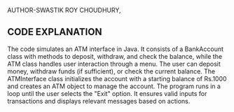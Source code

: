 AUTHOR-SWASTIK ROY CHOUDHURY,
## CODE EXPLANATION

The code simulates an ATM interface in Java. It consists of a BankAccount class with methods to deposit, withdraw, and check the balance, while the ATM class handles user interaction through a menu. The user can deposit money, withdraw funds (if sufficient), or check the current balance. The ATMInterface class initializes the account with a starting balance of Rs.1000 and creates an ATM object to manage the account. The program runs in a loop until the user selects the "Exit" option. It ensures valid inputs for transactions and displays relevant messages based on actions.
